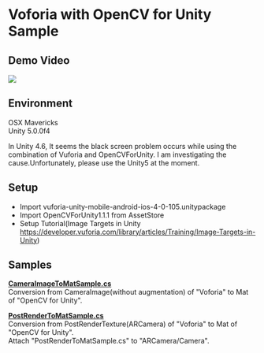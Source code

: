 Voforia with OpenCV for Unity Sample
====================

Demo Video
-----
[![](http://img.youtube.com/vi/TnF90ladrOo/0.jpg)](https://www.youtube.com/watch?v=TnF90ladrOo)

Environment
-----
OSX Mavericks  
Unity 5.0.0f4

In Unity 4.6, It seems the black screen problem occurs while using the combination of Vuforia and OpenCVForUnity.
I am investigating the cause.Unfortunately, please use the Unity5 at the moment.


Setup
-----
* Import vuforia-unity-mobile-android-ios-4-0-105.unitypackage  
* Import OpenCVForUnity1.1.1 from AssetStore  
* Setup Tutorial(Image Targets in Unity <https://developer.vuforia.com/library/articles/Training/Image-Targets-in-Unity>)


Samples
-----
**[CameraImageToMatSample.cs](CameraImageToMatSample.cs)**  
Conversion from CameraImage(without augmentation) of "Voforia" to Mat of "OpenCV for Unity".  

**[PostRenderToMatSample.cs](PostRenderToMatSample.cs)**  
Conversion from PostRenderTexture(ARCamera) of "Voforia" to Mat of "OpenCV for Unity".  
Attach "PostRenderToMatSample.cs" to "ARCamera/Camera".  



